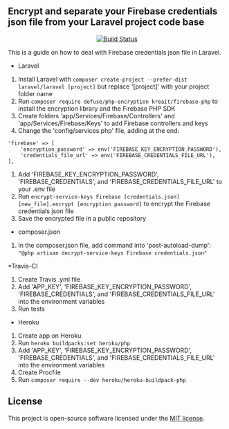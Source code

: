 ## Encrypt and separate your Firebase credentials json file from your Laravel project code base

<center>
<a href="https://travis-ci.com/guifcoelho/encrypt-and-separate-firebase-credentials-using-laravel"><img src="https://travis-ci.com/guifcoelho/encrypt-and-separate-firebase-credentials-using-laravel.svg?branch=master" alt="Build Status"></a>
</p>
</center>

This is a guide on how to deal with Firebase credentials json file in Laravel.

* Laravel
1. Install Laravel with `composer create-project --prefer-dist laravel/laravel [project]` but replace '[project]' with your project folder name
1. Run `composer require defuse/php-encryption kreait/firebase-php` to install the encryption library and the Firebase PHP SDK
1. Create folders 'app/Services/Firebase/Controllers' and 'app/Services/Firebase/Keys' to add Firebase controllers and keys
1. Change the 'config/services.php' file, adding at the end:
```
'firebase' => [
    'encryption_password' => env('FIREBASE_KEY_ENCRYPTION_PASSWORD'),
    'credentials_file_url' => env('FIREBASE_CREDENTIALS_FILE_URL'),
],
```
1. Add 'FIREBASE_KEY_ENCRYPTION_PASSWORD', 'FIREBASE_CREDENTIALS', and 'FIREBASE_CREDENTIALS_FILE_URL' to your .env file
1. Run `encrypt-service-keys Firebase [credentials.json] [new_file].encrypt [encryption password]` to encrypt the Firebase credentials json file
1. Save the encrypted file in a public repository

* composer.json
1. In the composer.json file, add command into 'post-autoload-dump': `"@php artisan decrypt-service-keys Firebase credentials.json"`

*Travis-CI
1. Create Travis .yml file
1. Add 'APP_KEY', 'FIREBASE_KEY_ENCRYPTION_PASSWORD', 'FIREBASE_CREDENTIALS', and 'FIREBASE_CREDENTIALS_FILE_URL' into the environment variables
1. Run tests

* Heroku
1. Create app on Heroku
1. Run `heroku buildpacks:set heroku/php`
1. Add 'APP_KEY', 'FIREBASE_KEY_ENCRYPTION_PASSWORD', 'FIREBASE_CREDENTIALS', and 'FIREBASE_CREDENTIALS_FILE_URL' into the environment variables
1. Create Procfile
1. Run `composer require --dev heroku/heroku-buildpack-php`


## License

This project is open-source software licensed under the [MIT license](https://opensource.org/licenses/MIT).
